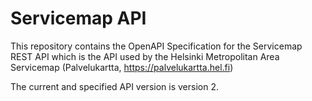 # Servicemap API

This repository contains the OpenAPI Specification for the Servicemap
REST API which is the API used by the Helsinki Metropolitan Area Servicemap 
(Palvelukartta, https://palvelukartta.hel.fi)

The current and specified API version is version 2.
